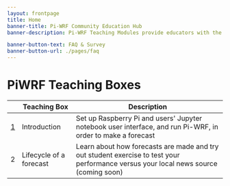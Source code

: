 ```yaml
---
layout: frontpage
title: Home
banner-title: Pi-WRF Community Education Hub
banner-description: Pi-WRF Teaching Modules provide educators with the resources they need to teach and develop Pi-WRF modules for middle and high school Earth Science curricula. These modules also allow university faculty and students to make changes to the model, and to build new modules with advanced content. 

banner-button-text: FAQ & Survey
banner-button-url: ./pages/faq
---
```


# PiWRF Teaching Boxes

|   | Teaching Box | Description |
| --| ------------ | ----------- |
| [1](./pages/boxes/box1.html) |    Introduction | Set up Raspberry Pi and users' Jupyter notebook user interface, and run Pi-WRF, in order to make a forecast|
| 2 |   Lifecycle of a forecast | Learn about how forecasts are made and try out student exercise to test your performance versus your local news source (coming soon)|
